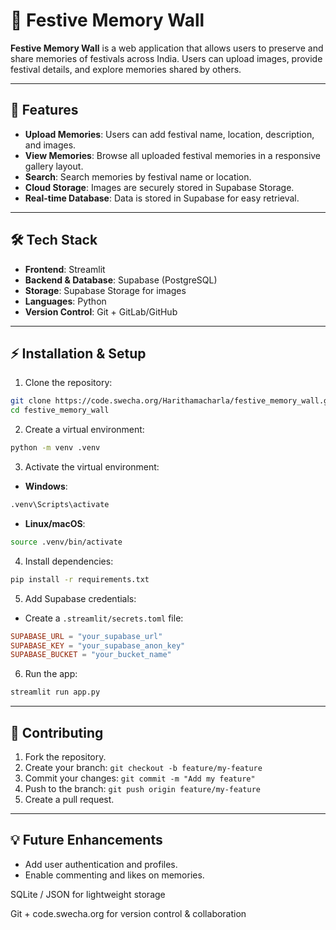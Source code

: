 
# 🎉 Festive Memory Wall

**Festive Memory Wall** is a web application that allows users to preserve and share memories of festivals across India. Users can upload images, provide festival details, and explore memories shared by others.

---

## 🌟 Features

- **Upload Memories**: Users can add festival name, location, description, and images.
- **View Memories**: Browse all uploaded festival memories in a responsive gallery layout.
- **Search**: Search memories by festival name or location.
- **Cloud Storage**: Images are securely stored in Supabase Storage.
- **Real-time Database**: Data is stored in Supabase for easy retrieval.

---

## 🛠 Tech Stack

- **Frontend**: Streamlit
- **Backend & Database**: Supabase (PostgreSQL)
- **Storage**: Supabase Storage for images
- **Languages**: Python
- **Version Control**: Git + GitLab/GitHub

---

## ⚡ Installation & Setup

1. Clone the repository:

```bash
git clone https://code.swecha.org/Harithamacharla/festive_memory_wall.git
cd festive_memory_wall
```

2. Create a virtual environment:

```bash
python -m venv .venv
```

3. Activate the virtual environment:

- **Windows**:

```bash
.venv\Scripts\activate
```

- **Linux/macOS**:

```bash
source .venv/bin/activate
```

4. Install dependencies:

```bash
pip install -r requirements.txt
```

5. Add Supabase credentials:

- Create a `.streamlit/secrets.toml` file:

```toml
SUPABASE_URL = "your_supabase_url"
SUPABASE_KEY = "your_supabase_anon_key"
SUPABASE_BUCKET = "your_bucket_name"
```

6. Run the app:

```bash
streamlit run app.py
```

---

## 🤝 Contributing

1. Fork the repository.
2. Create your branch: `git checkout -b feature/my-feature`
3. Commit your changes: `git commit -m "Add my feature"`
4. Push to the branch: `git push origin feature/my-feature`
5. Create a pull request.

---

## 💡 Future Enhancements

- Add user authentication and profiles.
- Enable commenting and likes on memories.


SQLite / JSON for lightweight storage

Git + code.swecha.org for version control & collaboration
